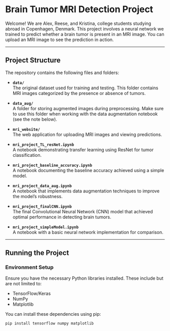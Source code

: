 # Brain Tumor MRI Detection Project

Welcome! We are Alex, Reese, and Kristina, college students studying abroad in Copenhagen, Denmark. This project involves a neural network we trained to predict whether a brain tumor is present in an MRI image. You can upload an MRI image to see the prediction in action.

---

## Project Structure

The repository contains the following files and folders:

- **`data/`**  
  The original dataset used for training and testing. This folder contains MRI images categorized by the presence or absence of tumors.

- **`data_aug/`**  
  A folder for storing augmented images during preprocessing. Make sure to use this folder when working with the data augmentation notebook (see the note below).

- **`mri_website/`**  
  The web application for uploading MRI images and viewing predictions.

- **`mri_project_TL_resNet.ipynb`**  
  A notebook demonstrating transfer learning using ResNet for tumor classification.

- **`mri_project_baseline_accuracy.ipynb`**  
  A notebook documenting the baseline accuracy achieved using a simple model.

- **`mri_project_data_aug.ipynb`**  
  A notebook that implements data augmentation techniques to improve the model’s robustness.

- **`mri_project_finalCNN.ipynb`**  
  The final Convolutional Neural Network (CNN) model that achieved optimal performance in detecting brain tumors.

- **`mri_project_simpleModel.ipynb`**  
  A notebook with a basic neural network implementation for comparison.

---

## Running the Project

### Environment Setup

Ensure you have the necessary Python libraries installed. These include but are not limited to:

- TensorFlow/Keras
- NumPy
- Matplotlib

You can install these dependencies using pip:

```bash
pip install tensorflow numpy matplotlib
